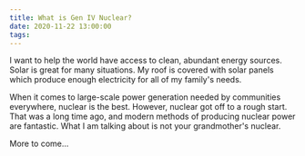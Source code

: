 ```yaml
---
title: What is Gen IV Nuclear?
date: 2020-11-22 13:00:00
tags:
---
```

I want to help the world have access to clean, abundant energy sources.  Solar is great for many situations. My roof is covered with solar panels which produce enough electricity for all of my family's needs.

When it comes to large-scale power generation needed by communities everywhere, nuclear is the best. However, nuclear got off to a rough start. That was a long time ago, and modern methods of producing nuclear power are fantastic. What I am talking about is not your grandmother's nuclear.

More to come...
